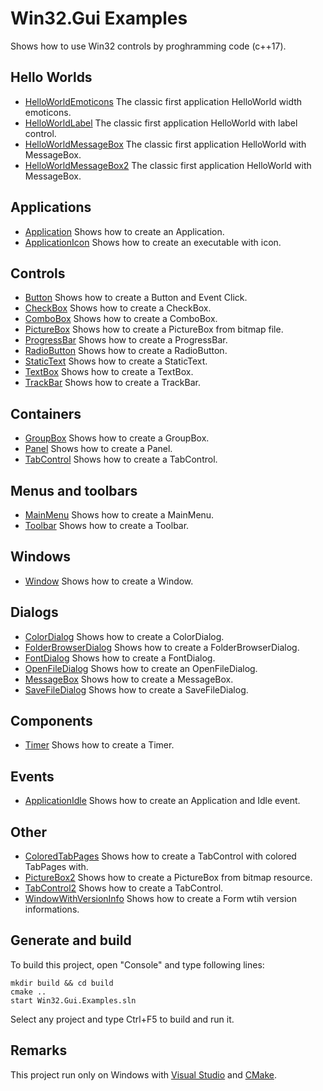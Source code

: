 ﻿
# Win32.Gui Examples

Shows how to use Win32 controls by proghramming code (c++17).

## Hello Worlds

* [HelloWorldEmoticons](HelloWorlds/HelloWorldEmoticons/README.md) The classic first application HelloWorld width emoticons.
* [HelloWorldLabel](HelloWorlds/HelloWorldLabel/README.md) The classic first application HelloWorld with label control.
* [HelloWorldMessageBox](HelloWorlds/HelloWorldMessageBox/README.md) The classic first application HelloWorld with MessageBox.
* [HelloWorldMessageBox2](HelloWorlds/HelloWorldMessageBox2/README.md) The classic first application HelloWorld with MessageBox.

## Applications

* [Application](Applications/Application/README.md) Shows how to create an Application.
* [ApplicationIcon](Applications/ApplicationIcon/README.md) Shows how to create an executable with icon.

## Controls

* [Button](Controls/Button/README.md) Shows how to create a Button and Event Click.
* [CheckBox](Controls/CheckBox/README.md) Shows how to create a CheckBox.
* [ComboBox](Controls/ComboBox/README.md) Shows how to create a ComboBox.
* [PictureBox](Controls/PictureBox/README.md) Shows how to create a PictureBox from bitmap file.
* [ProgressBar](Controls/ProgressBar/README.md) Shows how to create a ProgressBar.
* [RadioButton](Controls/RadioButton/README.md) Shows how to create a RadioButton.
* [StaticText](Controls/StaticText/README.md) Shows how to create a StaticText.
* [TextBox](Controls/TextBox/README.md) Shows how to create a TextBox.
* [TrackBar](Controls/TrackBar/README.md) Shows how to create a TrackBar.

## Containers

* [GroupBox](Containers/GroupBox/README.md) Shows how to create a GroupBox.
* [Panel](Containers/Panel/README.md) Shows how to create a Panel.
* [TabControl](Containers/TabControl/README.md) Shows how to create a TabControl.

## Menus and toolbars

* [MainMenu](MenusAndToolbars/MainMenu/README.md) Shows how to create a MainMenu.
* [Toolbar](MenusAndToolbars/Toolbar/README.md) Shows how to create a Toolbar.

## Windows

* [Window](Windows/Window/README.md) Shows how to create a Window.

## Dialogs

* [ColorDialog](Dialogs/ColorDialog/README.md) Shows how to create a ColorDialog.
* [FolderBrowserDialog](Dialogs/FolderBrowserDialog/README.md) Shows how to create a FolderBrowserDialog.
* [FontDialog](Dialogs/FontDialog/README.md) Shows how to create a FontDialog.
* [OpenFileDialog](Dialogs/OpenFileDialog/README.md) Shows how to create an OpenFileDialog.
* [MessageBox](Dialogs/MessageBox/README.md) Shows how to create a MessageBox.
* [SaveFileDialog](Dialogs/SaveFileDialog/README.md) Shows how to create a SaveFileDialog.

## Components

* [Timer](Components/Timer/README.md) Shows how to create a Timer.

## Events

* [ApplicationIdle](Events/ApplicationIdle/README.md) Shows how to create an Application and Idle event.


## Other

* [ColoredTabPages](Others/Others/ColoredTabPages/README.md) Shows how to create a TabControl with colored TabPages with.
* [PictureBox2](Others/PictureBox2/README.md) Shows how to create a PictureBox from bitmap resource.
* [TabControl2](Others/TabControl2/README.md) Shows how to create a TabControl.
* [WindowWithVersionInfo](Others/WindowWithVersionInfo/README.md) Shows how to create a Form wtih version informations.

## Generate and build

To build this project, open "Console" and type following lines:

``` shell
mkdir build && cd build
cmake .. 
start Win32.Gui.Examples.sln
```

Select any project and type Ctrl+F5 to build and run it.

## Remarks

This project run only on Windows with [Visual Studio](https://www.visualstudio.com) and [CMake](https://cmake.org).
